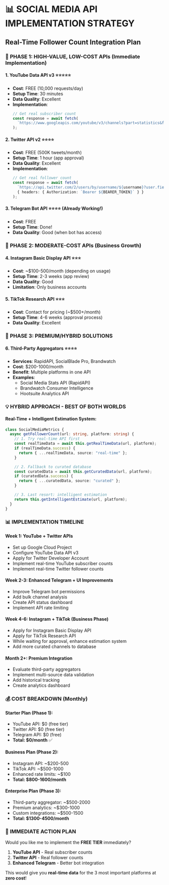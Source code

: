 # 📊 SOCIAL MEDIA API IMPLEMENTATION STRATEGY

## Real-Time Follower Count Integration Plan

### 🎯 **PHASE 1: HIGH-VALUE, LOW-COST APIs (Immediate Implementation)**

#### 1. **YouTube Data API v3** ⭐⭐⭐⭐⭐

- **Cost**: FREE (10,000 requests/day)
- **Setup Time**: 30 minutes
- **Data Quality**: Excellent
- **Implementation**:
  ```typescript
  // Get real subscriber count
  const response = await fetch(
    `https://www.googleapis.com/youtube/v3/channels?part=statistics&forUsername=${username}&key=${API_KEY}`
  );
  ```

#### 2. **Twitter API v2** ⭐⭐⭐⭐

- **Cost**: FREE (500K tweets/month)
- **Setup Time**: 1 hour (app approval)
- **Data Quality**: Excellent
- **Implementation**:
  ```typescript
  // Get real follower count
  const response = await fetch(
    `https://api.twitter.com/2/users/by/username/${username}?user.fields=public_metrics`,
    { headers: { Authorization: `Bearer ${BEARER_TOKEN}` } }
  );
  ```

#### 3. **Telegram Bot API** ⭐⭐⭐⭐ (Already Working!)

- **Cost**: FREE
- **Setup Time**: Done!
- **Data Quality**: Good (when bot has access)

### 🎯 **PHASE 2: MODERATE-COST APIs (Business Growth)**

#### 4. **Instagram Basic Display API** ⭐⭐⭐

- **Cost**: ~$100-500/month (depending on usage)
- **Setup Time**: 2-3 weeks (app review)
- **Data Quality**: Good
- **Limitation**: Only business accounts

#### 5. **TikTok Research API** ⭐⭐⭐

- **Cost**: Contact for pricing (~$500+/month)
- **Setup Time**: 4-6 weeks (approval process)
- **Data Quality**: Excellent

### 🎯 **PHASE 3: PREMIUM/HYBRID SOLUTIONS**

#### 6. **Third-Party Aggregators** ⭐⭐⭐⭐

- **Services**: RapidAPI, SocialBlade Pro, Brandwatch
- **Cost**: $200-1000/month
- **Benefit**: Multiple platforms in one API
- **Examples**:
  - Social Media Stats API (RapidAPI)
  - Brandwatch Consumer Intelligence
  - Hootsuite Analytics API

### 💡 **HYBRID APPROACH - BEST OF BOTH WORLDS**

#### Real-Time + Intelligent Estimation System:

```typescript
class SocialMediaMetrics {
  async getFollowerCount(url: string, platform: string) {
    // 1. Try real-time API first
    const realTimeData = await this.getRealTimeData(url, platform);
    if (realTimeData.success) {
      return { ...realTimeData, source: "real-time" };
    }

    // 2. Fallback to curated database
    const curatedData = await this.getCuratedData(url, platform);
    if (curatedData.success) {
      return { ...curatedData, source: "curated" };
    }

    // 3. Last resort: intelligent estimation
    return this.getIntelligentEstimate(url, platform);
  }
}
```

### 📊 **IMPLEMENTATION TIMELINE**

#### **Week 1**: YouTube + Twitter APIs

- Set up Google Cloud Project
- Configure YouTube Data API v3
- Apply for Twitter Developer Account
- Implement real-time YouTube subscriber counts
- Implement real-time Twitter follower counts

#### **Week 2-3**: Enhanced Telegram + UI Improvements

- Improve Telegram bot permissions
- Add bulk channel analysis
- Create API status dashboard
- Implement API rate limiting

#### **Week 4-6**: Instagram + TikTok (Business Phase)

- Apply for Instagram Basic Display API
- Apply for TikTok Research API
- While waiting for approval, enhance estimation system
- Add more curated channels to database

#### **Month 2+**: Premium Integration

- Evaluate third-party aggregators
- Implement multi-source data validation
- Add historical tracking
- Create analytics dashboard

### 💰 **COST BREAKDOWN (Monthly)**

#### **Starter Plan** (Phase 1):

- YouTube API: $0 (free tier)
- Twitter API: $0 (free tier)
- Telegram API: $0 (free)
- **Total: $0/month** ✅

#### **Business Plan** (Phase 2):

- Instagram API: ~$200-500
- TikTok API: ~$500-1000
- Enhanced rate limits: ~$100
- **Total: $800-1600/month**

#### **Enterprise Plan** (Phase 3):

- Third-party aggregator: ~$500-2000
- Premium analytics: ~$300-1000
- Custom integrations: ~$500-1500
- **Total: $1300-4500/month**

### 🎯 **IMMEDIATE ACTION PLAN**

Would you like me to implement the **FREE TIER** immediately?

1. **YouTube API** - Real subscriber counts
2. **Twitter API** - Real follower counts
3. **Enhanced Telegram** - Better bot integration

This would give you **real-time data** for the 3 most important platforms at **zero cost**!
